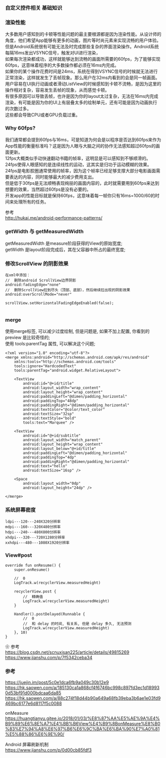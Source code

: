 ### 自定义控件相关 基础知识   


### 渲染性能  
大多数用户感知到的卡顿等性能问题的最主要根源都是因为渲染性能。从设计师的角度，他们希望App能够有更多的动画，图片等时尚元素来实现流畅的用户体验。  
但是Android系统很有可能无法及时完成那些复杂的界面渲染操作。Android系统每隔16ms发出VSYNC信号，触发对UI进行渲染，  
如果每次渲染都成功，这样就能够达到流畅的画面所需要的60fps，为了能够实现60fps，这意味着程序的大多数操作都必须在16ms内完成。  
如果你的某个操作花费时间是24ms，系统在得到VSYNC信号的时候就无法进行正常渲染，这样就发生了丢帧现象。那么用户在32ms内看到的会是同一帧画面。  
用户容易在UI执行动画或者滑动ListView的时候感知到卡顿不流畅，是因为这里的操作相对复杂，容易发生丢帧的现象，从而感觉卡顿。  
有很多原因可以导致丢帧，也许是因为你的layout太过复杂，无法在16ms内完成渲染，有可能是因为你的UI上有层叠太多的绘制单元，还有可能是因为动画执行的次数过多。  
这些都会导致CPU或者GPU负载过重。  

### Why 60fps?  
我们通常都会提到60fps与16ms，可是知道为何会是以程序是否达到60fps来作为App性能的衡量标准吗？这是因为人眼与大脑之间的协作无法感知超过60fps的画面更新。  
12fps大概类似手动快速翻动书籍的帧率，这明显是可以感知到不够顺滑的。24fps使得人眼感知的是连续线性的运动，这其实是归功于运动模糊的效果。  
24fps是电影胶圈通常使用的帧率，因为这个帧率已经足够支撑大部分电影画面需要表达的内容，同时能够最大的减少费用支出。  
但是低于30fps是无法顺畅表现绚丽的画面内容的，此时就需要用到60fps来达到想要的效果，当然超过60fps是没有必要的。  
开发app的性能目标就是保持60fps，这意味着每一帧你只有16ms=1000/60的时间来处理所有的任务。  

参考  
http://hukai.me/android-performance-patterns/  

###  getWidth 与 getMeasuredWidth 
getMeasuredWidth 是measure阶段获得的View的原始宽度;  
getWidth 是layout阶段完成后，其在父容器中所占的最终宽度;  

### 修改ScrollView 的阴影效果  
```
在xml中添加：
//  删除android ScrollView边界阴影  
android:fadingEdge="none"
//  删除ScrollView拉到尽头（顶部、底部），然后继续拉出现的阴影效果  
android:overScrollMode="never"
 
scrollView.setHorizontalFadingEdgeEnabled(false);  
 
```
### merge  
使用merge标签, 可以减少过度绘制, 但是问题是, 如果不加上配置, 你看到的preview 是比较奇怪的;  
使用 tools:parentTag 属性, 可以解决这个问题;  
```
<?xml version="1.0" encoding="utf-8"?>
<merge xmlns:android="http://schemas.android.com/apk/res/android"
    xmlns:tools="http://schemas.android.com/tools"
    tools:ignore="HardcodedText"
    tools:parentTag="android.widget.RelativeLayout">

    <TextView
        android:id="@+id/title"
        android:layout_width="wrap_content"
        android:layout_height="wrap_content"
        android:paddingLeft="@dimen/padding_horizontal"
        android:paddingTop="48dp"
        android:paddingRight="@dimen/padding_horizontal"
        android:textColor="@color/text_color"
        android:textSize="32sp"
        android:textStyle="bold"
        tools:text="Marquee" />

    <TextView
        android:id="@+id/subtitle"
        android:layout_width="match_parent"
        android:layout_height="wrap_content"
        android:layout_below="@+id/title"
        android:paddingLeft="@dimen/padding_horizontal"
        android:paddingTop="4dp"
        android:paddingRight="@dimen/padding_horizontal"
        android:text="hello"
        android:textSize="16sp" />

    <Space
        android:layout_width="0dp"
        android:layout_height="24dp" />

</merge>
```

### 系统屏幕密度  
```
ldpi---120---240X320分辨率
mdpi---160---320X480分辨率
hdpi---240---480X800分辨率
xhdpi---320---720X1280分辨率
xxhdpi---480---1080X1920分辨率
```

### View#post  
```
override fun onResume() {
    super.onResume()
    
    //  0  
    LogTrack.w(recyclerView.measuredHeight)

    recyclerView.post {
        //  精确值  
        LogTrack.w(recyclerView.measuredHeight)
    }

    Handler().postDelayed(Runnable {
        //  0  
        //  和 delay 的时间, 有关系, 但是 delay 多久, 无法预测   
        LogTrack.w(recyclerView.measuredHeight)
    }, 10)
}
```
❀ 参考  
https://blog.csdn.net/scnuxisan225/article/details/49815269  
https://www.jianshu.com/p/7f5342ceba34  

### 参考  
https://juejin.im/post/5c0e1dca6fb9a049c30b12e9  
https://hk.saowen.com/a/185130ca1a868cf4f6746bc998c897fd3ec1d189930d53bf91d000bdcaa6da85  
https://hk.saowen.com/a/88c274f18d44b90a649a68fb39eba3b6ae1e03fd9469bc6177e6d8117f5c0088  

onMeasure  
https://huangtianyu.gitee.io/2018/01/03/%E8%87%AA%E5%AE%9A%E4%B9%89%E6%8E%A7%E4%BB%B6View%E4%B9%8BonMeasure%E8%B0%83%E7%94%A8%E6%97%B6%E6%9C%BA%E6%BA%90%E7%A0%81%E5%88%86%E6%9E%90/  

Android 屏幕刷新机制  
https://www.jianshu.com/p/0d00cb85fdf3   


